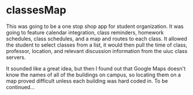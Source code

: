 classesMap
==========

This was going to be a one stop shop app for student organization. It was going to feature calendar integration, class reminders, homework schedules,
class schedules, and a map and routes to each class. It allowed the student to select classes from a list, it would then pull the 
time of class, professor, location, and relevant discussion information from the uiuc class servers.

It sounded like a great idea, but then I found out that Google Maps doesn't know the names of all of the buildings on campus, so
locating them on a map proved difficult unless each building was hard coded in. To be continued...
